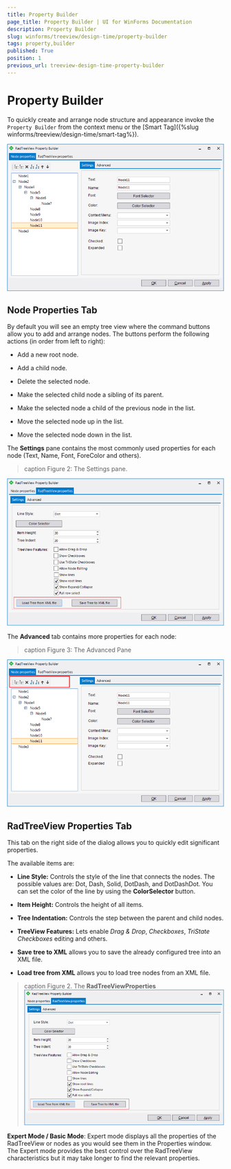 ```yaml
---
title: Property Builder
page_title: Property Builder | UI for WinForms Documentation
description: Property Builder
slug: winforms/treeview/design-time/property-builder
tags: property,builder
published: True
position: 1
previous_url: treeview-design-time-property-builder
---
```


# Property Builder

To quickly create and arrange node structure and appearance invoke the `Property Builder` from the context menu or the [Smart Tag]({%slug winforms/treeview/design-time/smart-tag%}).

![treeview-design-time-property-builder 001](images/treeview-design-time-property-builder001.png)

## Node Properties Tab

By default you will see an empty tree view where the command buttons allow you to add and arrange nodes. The buttons perform the following actions (in order from left to right): 

- Add a new root node.

- Add a child node.

- Delete the selected node.

- Make the selected child node a sibling of its parent.

- Make the selected node a child of the previous node in the list.

- Move the selected node up in the list.

- Move the selected node down in the list.

The __Settings__ pane contains the most commonly used properties for each node (Text, Name, Font, ForeColor and others). 

>caption Figure 2: The Settings pane.

![treeview-design-time-property-builder 002](images/treeview-design-time-property-builder002.png)

The __Advanced__ tab contains more properties for each node:

>caption Figure 3: The Advanced Pane

![treeview-design-time-property-builder 003](images/treeview-design-time-property-builder003.png)

## RadTreeView Properties Tab

This tab on the right side of the dialog allows you to quickly edit significant properties. 

The available items are:

* __Line Style:__ Controls the style of the line that connects the nodes. The possible values are: Dot, Dash, Solid, DotDash, and DotDashDot. You can set the color of the line by using the __ColorSelector__ button.

* __Item Height:__ Controls the height of all items.

* __Tree Indentation:__ Controls the step between the parent and child nodes.

* __TreeView Features:__ Lets enable *Drag & Drop*, *Checkboxes*, *TriState Checkboxes* editing and others.

* __Save tree to XML__ allows you to save the already configured tree into an XML file.

* __Load tree from XML__ allows you to load tree nodes from an XML file.

>caption Figure 2. The __RadTreeViewProperties__
![treeview-design-time-property-builder 002](images/treeview-design-time-property-builder002.png)
 

 

__Expert Mode / Basic Mode__: Expert mode displays all the properties of the RadTreeView or nodes as you would see them in the Properties window. The Expert mode provides the best control over the RadTreeView characteristics but it may take longer to find the relevant properties.
